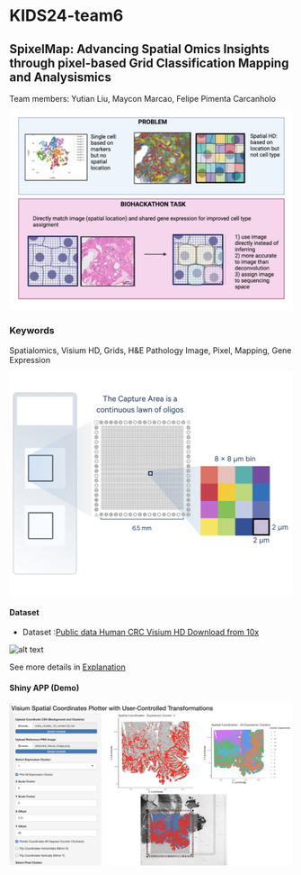 # KIDS24-team6

## **SpixelMap**: Advancing Spatial Omics Insights through pixel-based Grid Classification Mapping and Analysismics

Team members:
    Yutian Liu, Maycon Marcao, Felipe Pimenta Carcanholo



![alt text](Images/image.png)

### Keywords


Spatialomics, Visium HD, Grids, H&E Pathology Image, Pixel, Mapping, Gene Expression

![alt text](Images/VisiumHD.png)

#### Dataset

- Dataset :[Public data Human CRC Visium HD Download from 10x](https://www.10xgenomics.com/datasets/-/visium-hd-cytassist-gene-expression-libraries-of-human-crc)

![alt text](Images/tissue_hires_image.png )

See more details in [Explanation](https://github.com/stjude-biohackathon/KIDS24-team6/blob/main/Explanation/Explanation.md)


#### Shiny APP (Demo)
![alt text](Images/shiny_app_screenshot.png )
